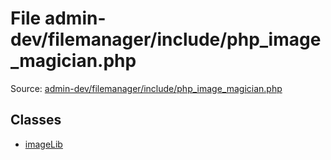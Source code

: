 File admin-dev/filemanager/include/php_image_magician.php
=========

Source: [admin-dev/filemanager/include/php_image_magician.php](https://github.com/PrestaShop/PrestaShop/blob/1.6.0.11/admin-dev/filemanager/include/php_image_magician.php)


Classes
-------

* [imageLib](class.imageLib.md)

